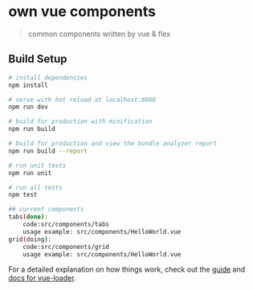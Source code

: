 # own vue components

> common components written by vue & flex

## Build Setup

``` bash
# install dependencies
npm install

# serve with hot reload at localhost:8080
npm run dev

# build for production with minification
npm run build

# build for production and view the bundle analyzer report
npm run build --report

# run unit tests
npm run unit

# run all tests
npm test

## current components
tabs(done):
    code:src/components/tabs
    usage example: src/components/HelloWorld.vue
grid(doing):
    code:src/components/grid
    usage example: src/components/HelloWorld.vue
```

For a detailed explanation on how things work, check out the [guide](http://vuejs-templates.github.io/webpack/) and [docs for vue-loader](http://vuejs.github.io/vue-loader).
